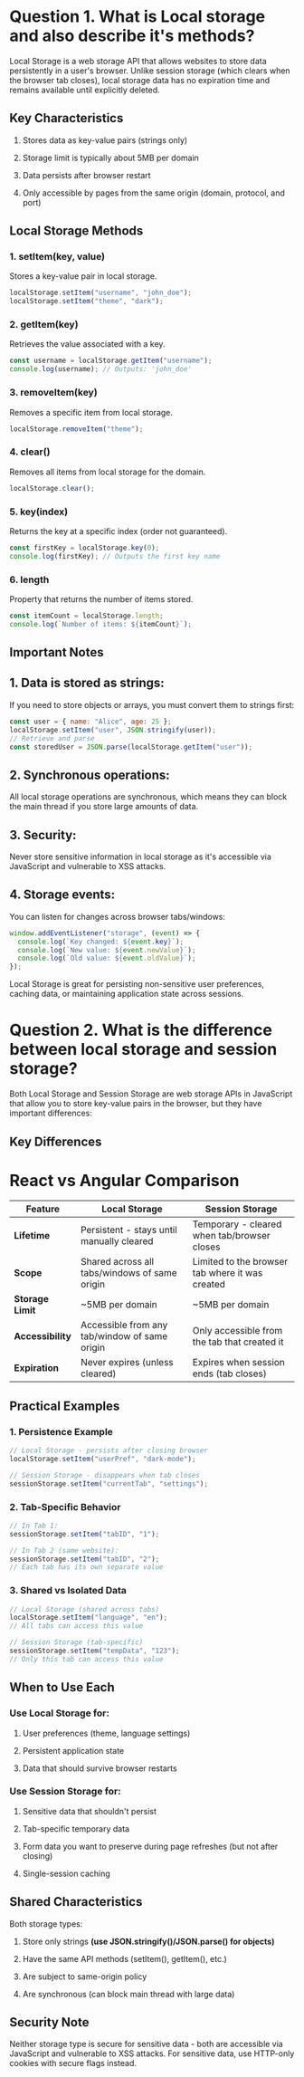 # Question 1. What is Local storage and also describe it's methods?

Local Storage is a web storage API that allows websites to store data persistently in a user's browser. Unlike session storage (which clears when the browser tab closes), local storage data has no expiration time and remains available until explicitly deleted.

## Key Characteristics

1. Stores data as key-value pairs (strings only)

2. Storage limit is typically about 5MB per domain

3. Data persists after browser restart

4. Only accessible by pages from the same origin (domain, protocol, and port)

## Local Storage Methods

### 1. setItem(key, value)

Stores a key-value pair in local storage.

```javascript
localStorage.setItem("username", "john_doe");
localStorage.setItem("theme", "dark");
```

### 2. getItem(key)

Retrieves the value associated with a key.

```javascript
const username = localStorage.getItem("username");
console.log(username); // Outputs: 'john_doe'
```

### 3. removeItem(key)

Removes a specific item from local storage.

```javascript
localStorage.removeItem("theme");
```

### 4. clear()

Removes all items from local storage for the domain.

```javascript
localStorage.clear();
```

### 5. key(index)

Returns the key at a specific index (order not guaranteed).

```javascript
const firstKey = localStorage.key(0);
console.log(firstKey); // Outputs the first key name
```

### 6. length

Property that returns the number of items stored.

```javascript
const itemCount = localStorage.length;
console.log(`Number of items: ${itemCount}`);
```

## Important Notes

## 1. Data is stored as strings:

If you need to store objects or arrays, you must convert them to strings first:

```javascript
const user = { name: "Alice", age: 25 };
localStorage.setItem("user", JSON.stringify(user));
// Retrieve and parse
const storedUser = JSON.parse(localStorage.getItem("user"));
```

## 2. Synchronous operations:

All local storage operations are synchronous, which means they can block the main thread if you store large amounts of data.

## 3. Security:

Never store sensitive information in local storage as it's accessible via JavaScript and vulnerable to XSS attacks.

## 4. Storage events:

You can listen for changes across browser tabs/windows:

```javascript
window.addEventListener("storage", (event) => {
  console.log(`Key changed: ${event.key}`);
  console.log(`New value: ${event.newValue}`);
  console.log(`Old value: ${event.oldValue}`);
});
```

Local Storage is great for persisting non-sensitive user preferences, caching data, or maintaining application state across sessions.

##

##

##

# Question 2. What is the difference between local storage and session storage?

Both Local Storage and Session Storage are web storage APIs in JavaScript that allow you to store key-value pairs in the browser, but they have important differences:

## Key Differences

# React vs Angular Comparison

| Feature           | Local Storage                                 | Session Storage                                 |
| ----------------- | --------------------------------------------- | ----------------------------------------------- |
| **Lifetime**      | Persistent - stays until manually cleared     | Temporary - cleared when tab/browser closes     |
| **Scope**         | Shared across all tabs/windows of same origin | Limited to the browser tab where it was created |
| **Storage Limit** | ~5MB per domain                               | ~5MB per domain                                 |
| **Accessibility** | Accessible from any tab/window of same origin | Only accessible from the tab that created it    |
| **Expiration**    | Never expires (unless cleared)                | Expires when session ends (tab closes)          |

## Practical Examples

### 1. Persistence Example

```javascript
// Local Storage - persists after closing browser
localStorage.setItem("userPref", "dark-mode");

// Session Storage - disappears when tab closes
sessionStorage.setItem("currentTab", "settings");
```

### 2. Tab-Specific Behavior

```javascript
// In Tab 1:
sessionStorage.setItem("tabID", "1");

// In Tab 2 (same website):
sessionStorage.setItem("tabID", "2");
// Each tab has its own separate value
```

### 3. Shared vs Isolated Data

```javascript
// Local Storage (shared across tabs)
localStorage.setItem("language", "en");
// All tabs can access this value

// Session Storage (tab-specific)
sessionStorage.setItem("tempData", "123");
// Only this tab can access this value
```

## When to Use Each

### Use Local Storage for:

1. User preferences (theme, language settings)

2. Persistent application state

3. Data that should survive browser restarts

### Use Session Storage for:

1. Sensitive data that shouldn't persist

2. Tab-specific temporary data

3. Form data you want to preserve during page refreshes (but not after closing)

4. Single-session caching

## Shared Characteristics

Both storage types:

1. Store only strings **(use JSON.stringify()/JSON.parse() for objects)**

2. Have the same API methods (setItem(), getItem(), etc.)

3. Are subject to same-origin policy

4. Are synchronous (can block main thread with large data)

## Security Note

Neither storage type is secure for sensitive data - both are accessible via JavaScript and vulnerable to XSS attacks. For sensitive data, use HTTP-only cookies with secure flags instead.
